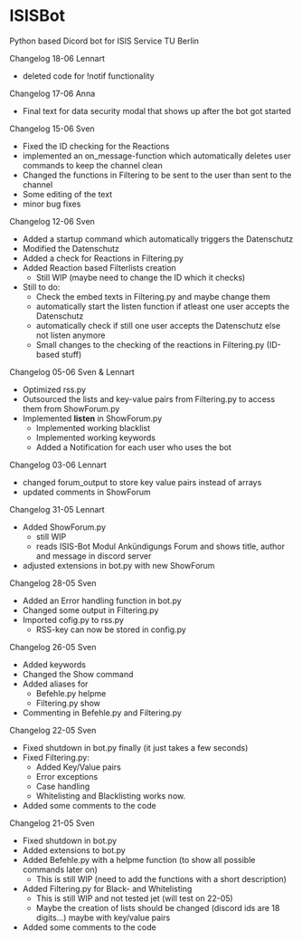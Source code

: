 # ISISBot

Python based Dicord bot for ISIS Service TU Berlin

Changelog 18-06 Lennart
- deleted code for !notif functionality

Changelog 17-06 Anna   
- Final text for data security modal that shows up after the bot got started

Changelog 15-06 Sven
- Fixed the ID checking for the Reactions
- implemented an on_message-function which automatically deletes user commands to keep the channel clean
- Changed the functions in Filtering to be sent to the user than sent to the channel
- Some editing of the text
- minor bug fixes

Changelog 12-06 Sven
- Added a startup command which automatically triggers the Datenschutz
- Modified the Datenschutz
- Added a check for Reactions in Filtering.py
- Added Reaction based Filterlists creation
  - Still WIP (maybe need to change the ID which it checks)
- Still to do:
  - Check the embed texts in Filtering.py and maybe change them
  - automatically start the listen function if atleast one user accepts the Datenschutz
  - automatically check if still one user accepts the Datenschutz else not listen anymore
  - Small changes to the checking of the reactions in Filtering.py (ID-based stuff)

Changelog 05-06 Sven & Lennart
- Optimized rss.py
- Outsourced the lists and key-value pairs from Filtering.py to access them from ShowForum.py
- Implemented **listen** in ShowForum.py
  - Implemented working blacklist
  - Implemented working keywords
  - Added a Notification for each user who uses the bot

Changelog 03-06 Lennart
- changed forum_output to store key value pairs instead of arrays 
- updated comments in ShowForum

Changelog 31-05 Lennart
- Added ShowForum.py
  - still WIP
  - reads ISIS-Bot Modul Ankündigungs Forum and shows title, author and message in discord server
- adjusted extensions in bot.py with new ShowForum

Changelog 28-05 Sven
- Added an Error handling function in bot.py
- Changed some output in Filtering.py
- Imported cofig.py to rss.py
  - RSS-key can now be stored in config.py

Changelog 26-05 Sven
- Added keywords
- Changed the Show command
- Added aliases for
  - Befehle.py helpme
  - Filtering.py show
- Commenting in Befehle.py and Filtering.py


Changelog 22-05 Sven
- Fixed shutdown in bot.py finally (it just takes a few seconds)
- Fixed Filtering.py:
    - Added Key/Value pairs
    - Error exceptions
    - Case handling
    - Whitelisting and Blacklisting works now.
- Added some comments to the code


Changelog 21-05 Sven
- Fixed shutdown in bot.py
- Added extensions to bot.py
- Added Befehle.py with a helpme function (to show all possible commands later on)
    - This is still WIP (need to add the functions with a short description)
- Added Filtering.py for Black- and Whitelisting
    - This is still WIP and not tested jet (will test on 22-05)
    - Maybe the creation of lists should be changed (discord ids are 18 digits...) maybe with key/value pairs
- Added some comments to the code  

